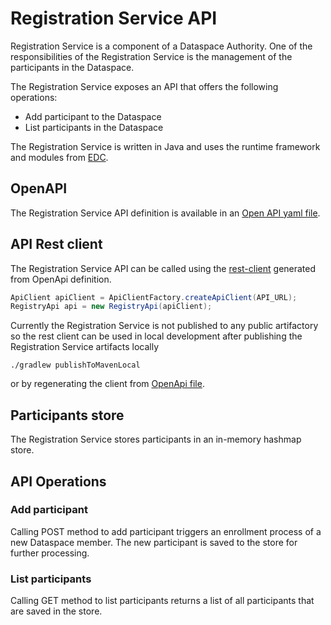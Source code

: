 # Registration Service API

Registration Service is a component of a Dataspace Authority. 
One of the responsibilities of the Registration Service is the management of the participants in the Dataspace.

The Registration Service exposes an API that offers the following operations:
- Add participant to the Dataspace
- List participants in the Dataspace

The Registration Service is written in Java and uses the runtime framework and modules from [EDC](https://github.com/eclipse-dataspaceconnector/DataSpaceConnector).

## OpenAPI 

The Registration Service API definition is available in an [Open API yaml file](../../../../resources/openapi/yaml/registration-service.yaml). 

## API Rest client

The Registration Service API can be called using the [rest-client](../../../../rest-client) generated from OpenApi definition.

```java
ApiClient apiClient = ApiClientFactory.createApiClient(API_URL);
RegistryApi api = new RegistryApi(apiClient);
```

Currently the Registration Service is not published to any public artifactory so the rest client can be used in local development after publishing the 
Registration Service artifacts locally

```
./gradlew publishToMavenLocal
```

or by regenerating the client from [OpenApi file](../../../../resources/openapi/yaml/registration-service.yaml).

## Participants store

The Registration Service stores participants in an in-memory hashmap store. 

## API Operations

### Add participant

Calling POST method to add participant triggers an enrollment process of a new Dataspace member. The new participant is saved to the store for further 
processing. 

### List participants

Calling GET method to list participants returns a list of all participants that are saved in the store.


